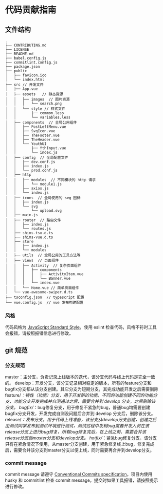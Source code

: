 # 代码贡献指南

## 文件结构

```
.
├── CONTRIBUTING.md
├── LICENSE
├── README.md
├── babel.config.js
├── commitlint.config.js
├── package.json
├── public
│   ├── favicon.ico
│   └── index.html
├── src // 开发文件
│   ├── App.vue
│   ├── assets   // 静态资源
│   │   ├── images  // 图片资源
│   │   │   └── search.png
│   │   └── style // 样式文件
│   │       ├── common.less
│   │       └── variables.less
│   ├── components  // 全局公用组件
│   │   ├── PostLeftMenu.vue
│   │   ├── SvgIcon.vue
│   │   ├── TheFooter.vue
│   │   ├── TheHeader.vue
│   │   └── YouthUI
│   │       ├── YthInput.vue
│   │       └── index.js
│   ├── config  // 全局配置文件
│   │   ├── dev.conf.js
│   │   ├── index.js
│   │   └── prod.conf.js
│   ├── http
│   │   ├── modules  // 不同模块的 http 请求
│   │   │   └── module1.js
│   │   ├── axios.js
│   │   └── index.js
│   ├── icons  // 全局使用的 svg 图标
│   │   ├── index.js
│   │   └── svg
│   │       └── upload.svg
│   ├── main.js
│   ├── router  // 路由文件
│   │   ├── index.js
│   │   └── routes.js
│   ├── shims-tsx.d.ts
│   ├── shims-vue.d.ts
│   ├── store
│   │   ├── index.js
│   │   └── modules
│   ├── utils  // 全局公用的工具方法等
│   ├── views  // 页面组件
│   │   ├── Activity  // 复杂页面组件
│   │   │   ├── components
│   │   │   │   ├── ActivityItem.vue
│   │   │   │   └── Banner.vue
│   │   │   └── index.vue
│   │   └── Home.vue // 简单页面组件
│   └── vue-awesome-swiper.d.ts
├── tsconfig.json  // typescript 配置
└── vue.config.js  // vue 发布构建配置
```

### 风格

代码风格为 [JavaScript Standard Style](https://github.com/standard/standard)，使用 eslint 检查代码，风格不符时工具会报错，请按照报错信息进行修改。

## git 规范

### 分支规范

master：主分支，负责记录上线版本的迭代，该分支代码与线上代码是完全一致的。
develop：开发分支，该分支记录相对稳定的版本，所有的feature分支和bugfix分支都从该分支创建。其它分支为短期分支，其完成功能开发之后需要删除
feature/*：特性（功能）分支，用于开发新的功能，不同的功能创建不同的功能分支，功能分支开发完成并自测通过之后，需要合并到 develop 分支，之后删除该分支。
bugfix/*：bug修复分支，用于修复不紧急的bug，普通bug均需要创建bugfix分支开发，开发完成自测没问题后合并到 develop 分支后，删除该分支。
release/*：发布分支，用于代码上线准备，该分支从develop分支创建，创建之后由测试同学发布到测试环境进行测试，测试过程中发现bug需要开发人员在该release分支上进行bug修复，所有bug修复完后，在上线之前，需要合并该release分支到master分支和develop分支。
hotfix/*：紧急bug修复分支，该分支只有在紧急情况下使用，从master分支创建，用于紧急修复线上bug，修复完成后，需要合并该分支到master分支以便上线，同时需要再合并到develop分支。

### commit message

commit message 请遵守 [Conventional Commits specification](https://www.conventionalcommits.org)，项目内使用 husky 和 commitlint 检查 commit message，提交时如果工具报错，请按照提示进行修改。
